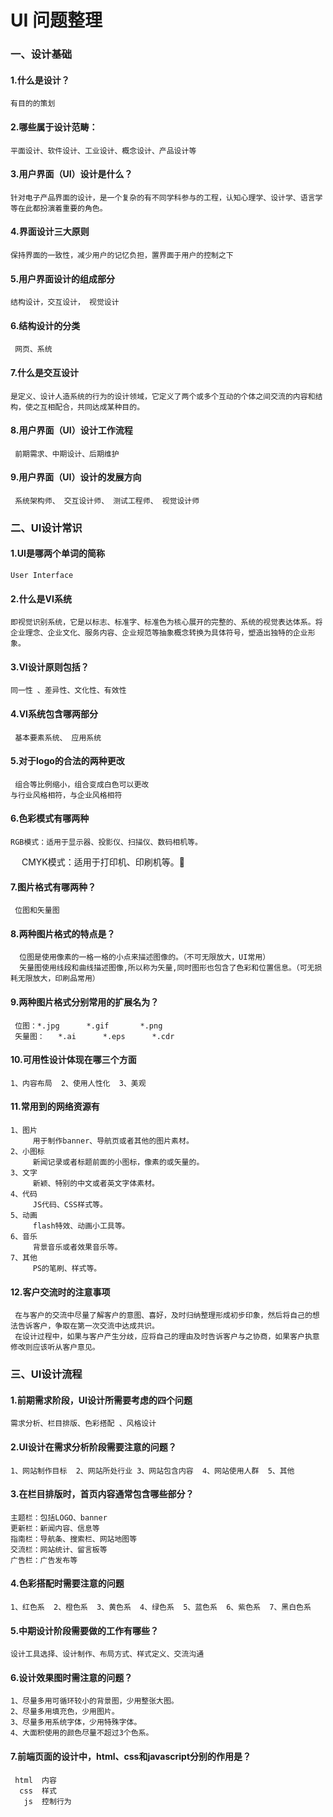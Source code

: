 # UI 问题整理 
### 一、设计基础
       
#### 1.什么是设计？
    有目的的策划
#### 2.哪些属于设计范畴：
    平面设计、软件设计、工业设计、概念设计、产品设计等
#### 3.用户界面（UI）设计是什么？
    针对电子产品界面的设计，是一个复杂的有不同学科参与的工程，认知心理学、设计学、语言学等在此都扮演着重要的角色。
#### 4.界面设计三大原则
    保持界面的一致性，减少用户的记忆负担，置界面于用户的控制之下
#### 5.用户界面设计的组成部分
    结构设计，交互设计， 视觉设计 
#### 6.结构设计的分类
     网页、系统 
#### 7.什么是交互设计
    是定义、设计人造系统的行为的设计领域，它定义了两个或多个互动的个体之间交流的内容和结构，使之互相配合，共同达成某种目的。
#### 8.用户界面（UI）设计工作流程
     前期需求、中期设计、后期维护 
#### 9.用户界面（UI）设计的发展方向
     系统架构师、 交互设计师、 测试工程师、 视觉设计师 
### 二、UI设计常识

#### 1.UI是哪两个单词的简称
    User Interface
#### 2.什么是VI系统
    即视觉识别系统，它是以标志、标准字、标准色为核心展开的完整的、系统的视觉表达体系。将企业理念、企业文化、服务内容、企业规范等抽象概念转换为具体符号，塑造出独特的企业形象。
#### 3.VI设计原则包括？
    同一性 、差异性、文化性、有效性
#### 4.VI系统包含哪两部分
     基本要素系统、 应用系统 
#### 5.对于logo的合法的两种更改
     组合等比例缩小，组合变成白色可以更改
    与行业风格相符，与企业风格相符
#### 6.色彩模式有哪两种
    RGB模式：适用于显示器、投影仪、扫描仪、数码相机等。
　  CMYK模式：适用于打印机、印刷机等。
#### 7.图片格式有哪两种？
     位图和矢量图 
#### 8.两种图片格式的特点是？
      位图是使用像素的一格一格的小点来描述图像的。（不可无限放大，UI常用）
      矢量图使用线段和曲线描述图像,所以称为矢量,同时图形也包含了色彩和位置信息。（可无损耗无限放大，印刷品常用）
#### 9.两种图片格式分别常用的扩展名为？
     位图：*.jpg      *.gif       *.png   
     矢量图：   *.ai      *.eps      *.cdr
#### 10.可用性设计体现在哪三个方面
    1、内容布局  2、使用人性化  3、美观
#### 11.常用到的网络资源有
    1、图片
         用于制作banner、导航页或者其他的图片素材。
    2、小图标
         新闻记录或者标题前面的小图标，像素的或矢量的。
    3、文字
         新颖、特别的中文或者英文字体素材。
    4、代码 
         JS代码、CSS样式等。
    5、动画
         flash特效、动画小工具等。
    6、音乐
         背景音乐或者效果音乐等。 
    7、其他
         PS的笔刷、样式等。

#### 12.客户交流时的注意事项
     在与客户的交流中尽量了解客户的意图、喜好，及时归纳整理形成初步印象，然后将自己的想法告诉客户，争取在第一次交流中达成共识。
     在设计过程中，如果与客户产生分歧，应将自己的理由及时告诉客户与之协商，如果客户执意修改则应该听从客户意见。
### 三、UI设计流程

#### 1.前期需求阶段，UI设计所需要考虑的四个问题
    需求分析、栏目排版、色彩搭配 、风格设计
#### 2.UI设计在需求分析阶段需要注意的问题？
    1、网站制作目标  2、网站所处行业 3、网站包含内容  4、网站使用人群  5、其他
#### 3.在栏目排版时，首页内容通常包含哪些部分？
    主题栏：包括LOGO、banner      
    更新栏：新闻内容、信息等
    指南栏：导航条、搜索栏、网站地图等 
    交流栏：网站统计、留言板等 
    广告栏：广告发布等
#### 4.色彩搭配时需要注意的问题
    1、红色系  2、橙色系  3、黄色系  4、绿色系  5、蓝色系  6、紫色系  7、黑白色系
#### 5.中期设计阶段需要做的工作有哪些？
    设计工具选择、设计制作、布局方式、样式定义、交流沟通
#### 6.设计效果图时需注意的问题？
    1、尽量多用可循环较小的背景图，少用整张大图。 
    2、尽量多用填充色，少用图片。
    3、尽量多用系统字体，少用特殊字体。
    4、大面积使用的颜色尽量不超过3个色系。
#### 7.前端页面的设计中，html、css和javascript分别的作用是？
     html  内容 
      css  样式 
       js  控制行为 
